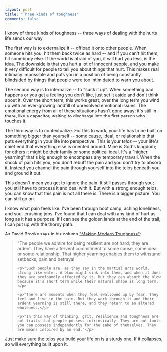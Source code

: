 ```yaml
---
layout: post
title: "Three kinds of toughness"
comments: false
---
```


I know of three kinds of toughness -- three ways of dealing with the hurts life sends our way.

The first way is to externalize it -- offload it onto other people. When someone hits you, hit them back twice as hard -- and if you can't hit them, hit somebody else. If the world is afraid of you, it will hurt you less, is the idea. The downside is that you hurt a lot of innocent people, and you make it very difficult for people to tell you about things that hurt. This makes real intimacy impossible and puts you in a position of being constantly blindsided by things that people were too intimidated to warn you about.

The second way is to internalize -- to "suck it up". When something bad happens or you get a feeling you don't like, just set it aside and don't think about it. Over the short term, this works great; over the long term you wind up with an ever-growing landfill of unresolved emotional issues. The emotional energy from all of these situations hasn't gone away; it's still in there, like a capacitor, waiting to discharge into the first person who touches it.

The third way is to contextualize. For this to work, your life has to be built on something bigger than yourself -- some cause, ideal, or relationship that puts everything in your life into perspective. This is your _telos_ -- your life's chief end that everything else is oriented around. Mine is God's kingdom; for others it might be their family or some political ideal. It's a "higher yearning" that's big enough to encompass any temporary travail. When the shock of pain hits you, you don't rebuff the pain and you don't try to absorb it. Instead you channel the pain through yourself into the telos beneath you and ground it out.

This doesn't mean you get to ignore the pain. It still passes through you; you still have to process it and deal with it. But with a strong enough telos, you can know that this pain is not all there is. There is a bigger picture. You can still go on.

I know what pain feels like. I've been through boot camp, aching loneliness, and soul-crushing jobs. I've found that I can deal with any kind of hurt as long as it has a purpose. If I can see the golden lands at the end of the trail, I can put up with the thorny path.

As David Brooks says in his column ["Making Modern Toughness"](https://www.nytimes.com/2016/08/30/opinion/making-modern-toughness.html):

<blockquote>
	<p>"The people we admire for being resilient are not hard; they are ardent. They have a fervent commitment to some cause, some ideal or some relationship. That higher yearning enables them to withstand setbacks, pain and betrayal.</p>

	<p>"Such people are, as they say in the martial arts world, strong like water. A blow might sink into them, and when it does they are profoundly affected by it. But they can absorb the blow because it's short term while their natural shape is long term.</p>

	<p>"There are moments when they feel swallowed up by fear. They feel and live in the pain. But they work through it and their ardent yearning is still there, and they return to an altered wholeness.</p>

	<p>"In this way of thinking, grit, resilience and toughness are not traits that people possess intrinsically. They are not tools you can possess independently for the sake of themselves. They are means inspired by an end."</p>
</blockquote>

Just make sure the telos you build your life on is a sturdy one. If it collapses, so will everything built upon it.
